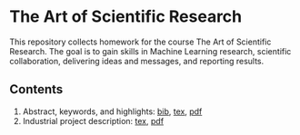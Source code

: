 # The Art of Scientific Research

This repository collects homework for the course The Art of Scientific Research. The goal is to gain skills in Machine Learning research, scientific collaboration, delivering ideas and messages, and reporting results. 

## Contents
1. Abstract, keywords, and highlights: [bib](/Holicheva-theArt.bib), [tex](/Holicheva-Step-1.tex), [pdf](/Holicheva-Step-1.pdf)
2. Industrial project description: [tex](/Holicheva-Step-2.tex), [pdf](/Holicheva-Step-2.pdf)

